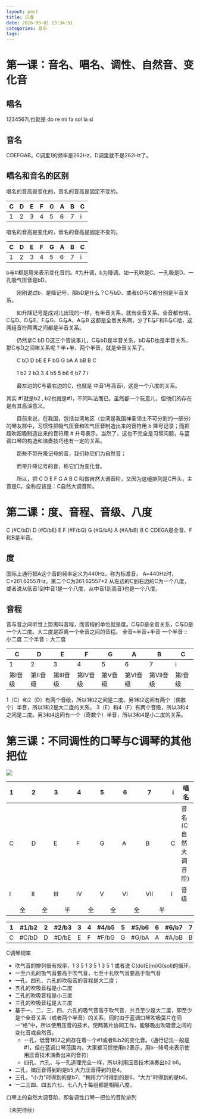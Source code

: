 ```yaml
---
layout: post
title: 乐理
date: 2016-09-01 13:34:51
categories: 音乐
tags:
---
```



第一课：音名、唱名、调性、自然音、变化音
========================================

唱名
----

1234567i,也就是 do re mi fa sol la si

音名
----

CDEFGAB，C调里1的频率是262Hz，D调里就不是262Hz了。

唱名和音名的区别
----------------

唱名的音高是变化的，音名的音高是固定不变的。

| C   | D   | E   | F   | G   | A   | B   | C   |
|-----|-----|-----|-----|-----|-----|-----|-----|
| 1   | 2   | 3   | 4   | 5   | 6   | 7   | i   |

唱名的音高是变化的，音名的音高是固定不变的。

| C   | D   | E   | F   | G   | A   | B   | C   |
|-----|-----|-----|-----|-----|-----|-----|-----|
| 1   | 2   | 3   | 4   | 5   | 6   | 7   | i   |

b与\#都是用来表示变化音的。\#为升调，b为降调。如一孔吹是C、一孔吸是D、一孔吸气压音是bD。

　　刚刚说过b，是降记号，那bD是什么？C与bD、或者bD与C都分别是半音关系。

　　如升降记号是成对儿出现的一样，有半音关系，就有全音关系。全音都有啥，C与D、D与E、F与G、G与A、A与B 这都是全音关系啊，少了E与F和B与C哈，这两组音符两两之间都是半音关系。

　　仍然拿C bD D这三个音说事儿，C与bD是半音关系，bD与D也是半音关系，那C与D之间嘛关系呢？半+半，两个半音，就是全音关系了。

　　C bD D bE E F bG G bA A bB B C

　　1 b2 2 b3 3 4 b5 5 b6 6 b7 7 i

　　最左边的C与最右边的C，也就是 中音1与高音i，这是一个八度的关系。

其实 \#1就是b2 , b2也就是\#1，不同叫法而已。虽然都一个玩意儿，但他们的存在是有其高深意义。

　　目前来说，在我国，包括台湾地区（台湾是我国神圣领土不可分割的一部分）的琴友群中，习惯性把吸气压音和吹气压音制造出来的音符用 b 降号记录；而把超吹超吸制造出来的音符用 \# 升号表示。当然了，这也不完全是习惯问题，与蓝调口琴的构造和演奏技巧也有一定的关系。

　　那些不带升降记号的音，我们称它们为自然音；

　　而带升降记号的音，称它们为变化音。

　　所以，把 C D E F G A B C 叫做自然大调音阶，又因为这组排列是C开头，主音是C，全称应该是：C自然大调音阶。

第二课：度、音程、音级、八度
============================

C (\#C/bD) D (\#D/bE) E F (\#F/bG) G (\#G/bA) A (\#A/bB) B C CDEGA是全音、F和B是半音。

度
--

国际上通行把A这个音的频率定义为440Hz，称为标准音。 A=440Hz时，C=261.62557Hz。第二个C为261.62557\*2 从左边的C到右边的C为一个八度，或者说从低音1到中音1是一个八度，从中音1到高音1也是一个八度。

音程
----

音与音之间听觉上距离叫音程，而音程的单位就是度。C与D是全音关系，C与D是一个大二度。大二度是距离一个全音之间的音程。 全音=半音+半音 一个半音 :: 小二度 二个半音 :: 大二度

| C       | D        | E         | F        | G       | A        | B         | C       |
|---------|----------|-----------|----------|---------|----------|-----------|---------|
| 1       | 2        | 3         | 4        | 5       | 6        | 7         | i       |
| 第I音级 | 第II音级 | 第III音级 | 第IV音级 | 第V音级 | 第VI音级 | 第VII音级 | 第I音级 |

1（C）和2（D）有两个音级，所以1和2之间是二度。另1和2这间有两个（偶数个）半音，所以1和2是大二度的关系。 3（E）和4（F）有两个音级，所以3和4之间是二度。另3和4这间有一个（奇数个）半音，所以3和4是小二度的关系。

第三课：不同调性的口琴与C调琴的其他把位
=======================================

![]({{site:url}}/assets/20160901/C_soharp.png)

| 1   |     | 2   |     | 3   |     | 4   |     | 5   |     | 6   |     | 7   |     | i   | 唱名                |
|-----|-----|-----|-----|-----|-----|-----|-----|-----|-----|-----|-----|-----|-----|-----|---------------------|
| C   |     | D   |     | E   |     | F   |     | G   |     | A   |     | B   |     | C   | 音名(C自然大调音阶) |
| I   |     | II  |     | III |     | IV  |     | V   |     | VI  |     | VII |     | I   | 音级                |
|     | 全  |     | 全  |     | 半  |     | 全  |     | 全  |     | 全  |     | 半  |     |                     |

| 1   | \#1/b2 | 2   | \#2/b3 | 3   | 4   | \#4/b5 | 5   | \#5/b6 | 6   | \#6/b7 | 7   | i   |
|-----|--------|-----|--------|-----|-----|--------|-----|--------|-----|--------|-----|-----|
| C   | \#C/bD | D   | \#D/bE | E   | F   | \#F/bG | G   | \#G/bA | A   | \#A/bB | B   | C   |

C调琴规率

-   吹气音的排列很有规率，1 3 5 1 3 5 1 3 5 1 或者说 C(do)E(mi)G(sol)的循环。
-   一至六孔的吸气音要高于吹气音，七至十孔吹气音要高于吸气音
-   一孔、四孔、六孔的吹吸音的音程是大二度；
-   五孔的吹吸音程是小二度
-   二孔的吹吸音程是小三度
-   三孔的吹吸音程是大三度
-   基于一、二、三、四、六孔的吸气音高于吹气音，并且至少是大二度，即至少是个全音关系（或者两个半音）的关系，同时由于蓝调口琴吹吸簧片在同一“格”中，所以使用压音的技术，使两簧片协同工作，能够吸出吹吸音之间的变化音或自然音。
    -   一孔，低音1和2之间存在着一个\#1或者叫b2的变化音。（通行记法一般是\#1，但在蓝调口琴范围内，大家都习惯使用b2表示，用b--降号来表示使用压音技术演奏出来的音符）
    -   四孔、六孔、与一孔道理完全一样，所以利用压音技术演奏出b2 b6。
-   二孔，微压音得到的是b5,大力压音得到的是4。
-   三孔，“小力”时得到的是b7、“稍用力”时得到的是6、“大力”时得到的是b6。
-   一二三四、四五六七、七八九十每组都是相隔八度。

口琴上的自然大调音阶、即各调性口琴一把位的音阶排列

（未完待续）
